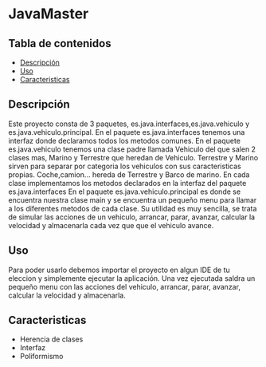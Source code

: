 # JavaMaster
## Tabla de contenidos
- [Descripción](#descripción)
- [Uso](#uso)
- [Caracteristicas](#caracteristicas)

## Descripción<a id="descripción"></a>
Este proyecto consta de 3 paquetes, es.java.interfaces,es.java.vehiculo y es.java.vehiculo.principal.
En el paquete es.java.interfaces tenemos una interfaz donde declaramos todos los metodos comunes.
En el paquete es.java.vehiculo tenemos una clase padre llamada Vehiculo del que salen 2 clases mas, Marino y Terrestre que heredan de Vehiculo.
Terrestre y Marino sirven para separar por categoria los vehiculos con sus caracteristicas propias.
Coche,camion... hereda de Terrestre y Barco de marino.
En cada clase implementamos los metodos declarados en la interfaz del paquete es.java.interfaces
En el paquete es.java.vehiculo.principal es donde se encuentra nuestra clase main y se encuentra un pequeño menu para llamar a los diferentes metodos de cada clase.
Su utilidad es muy sencilla, se trata de simular las acciones de un vehiculo, arrancar, parar, avanzar, calcular la velocidad y almacenarla cada vez que que el 
vehiculo avance.

## Uso<a id="uso"></a>
Para poder usarlo debemos importar el proyecto en algun IDE de tu eleccion y simplemente ejecutar la aplicación.
Una vez ejecutada saldra un pequeño menu con las acciones del vehiculo, arrancar, parar, avanzar, calcular la velocidad y almacenarla.

## Caracteristicas
- Herencia de clases
- Interfaz
- Poliformismo


